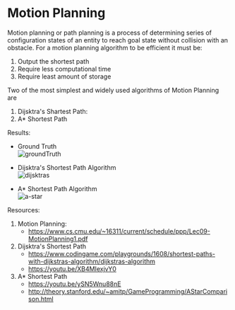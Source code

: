# Motion Planning

Motion planning or path planning is a process of determining series of configuration states of an entity to reach goal state without collision with an obstacle. For a motion planning algorithm to be efficient it must be:
1. Output the shortest path
2. Require less computational time
3. Require least amount of storage

Two of the most simplest and widely used algorithms of Motion Planning are 
1) Dijsktra's Shartest Path: 
2) A* Shortest Path


Results:

* Ground Truth \
![groundTruth](https://github.com/yagdev99/MotionPlanning/img/gt.png)

* Dijsktra's Shortest Path Algorithm \
![dijsktras](https://github.com/yagdev99/MotionPlanning/img/dijsktras-result.png)


* A* Shortest Path Algorithm \
![a-star](https://github.com/yagdev99/MotionPlanning/img/a-star-result.png)


Resources:
1) Motion Planning: 
    * https://www.cs.cmu.edu/~16311/current/schedule/ppp/Lec09-MotionPlanning1.pdf
2) Dijsktra's Shortest Path
    * https://www.codingame.com/playgrounds/1608/shortest-paths-with-dijkstras-algorithm/dijkstras-algorithm
    * https://youtu.be/XB4MIexjvY0
3) A* Shortest Path
    * https://youtu.be/ySN5Wnu88nE
    * http://theory.stanford.edu/~amitp/GameProgramming/AStarComparison.html